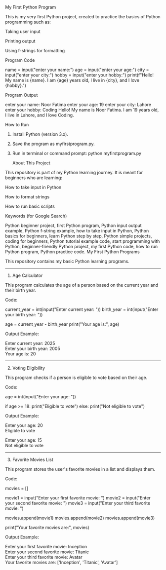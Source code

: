 My First Python Program

This is my very first Python project, created to practice the basics of Python programming such as:

Taking user input

Printing output

Using f-strings for formatting


Program Code

name = input("enter your name:")
age = input("enter your age:")
city = input("enter your city:")
hobby = input("enter your hobby:")
print(f"Hello! My name is {name}. I am {age} years old, I live in {city}, and I love {hobby}.")

Program Output

enter your name: Noor Fatima 
enter your age: 19 
enter your city: Lahore  
enter your hobby: Coding 
Hello! My name is Noor Fatima. I am 19 years old, I live in Lahore, and I love Coding.



How to Run

1. Install Python (version 3.x).


2. Save the program as myfirstprogram.py.


3. Run in terminal or command prompt:
python myfirstprogram.py



   About This Project

This repository is part of my Python learning journey.
It is meant for beginners who are learning:

How to take input in Python

How to format strings

How to run basic scripts

 Keywords (for Google Search)

Python beginner project, first Python program, Python input output example, Python f-string example, how to take input in Python, Python basics for beginners, learn Python step by step, Python simple projects, coding for beginners, Python tutorial example code, start programming with Python, beginner-friendly Python project, my first Python code, how to run Python program, Python practice code.
My First Python Programs

This repository contains my basic Python learning programs.


---

1. Age Calculator

This program calculates the age of a person based on the current year and their birth year.

Code:

current_year = int(input("Enter current year: "))
birth_year = int(input("Enter your birth year: "))

age = current_year - birth_year
print("Your age is:", age)

Output Example:

Enter current year: 2025  
Enter your birth year: 2005  
Your age is: 20


---

2. Voting Eligibility

This program checks if a person is eligible to vote based on their age.

Code:

age = int(input("Enter your age: "))

if age >= 18:
    print("Eligible to vote")
else:
    print("Not eligible to vote")

Output Example:

Enter your age: 20  
Eligible to vote  

Enter your age: 15  
Not eligible to vote


---

3. Favorite Movies List

This program stores the user's favorite movies in a list and displays them.

Code:

movies = []

movie1 = input("Enter your first favorite movie: ")
movie2 = input("Enter your second favorite movie: ")
movie3 = input("Enter your third favorite movie: ")

movies.append(movie1)
movies.append(movie2)
movies.append(movie3)

print("Your favorite movies are:", movies)

Output Example:

Enter your first favorite movie: Inception  
Enter your second favorite movie: Titanic  
Enter your third favorite movie: Avatar  
Your favorite movies are: ['Inception', 'Titanic', 'Avatar']

